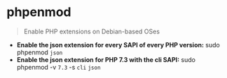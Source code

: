 # phpenmod
> Enable PHP extensions on Debian-based OSes
- **Enable the json extension for every SAPI of every PHP version:**
sudo phpenmod `json`
- **Enable the json extension for PHP 7.3 with the cli SAPI:**
sudo phpenmod -v `7.3` -s `cli` `json`
